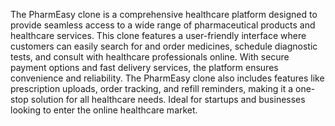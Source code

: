 The PharmEasy clone is a comprehensive healthcare platform designed to provide seamless access to a wide range of pharmaceutical products and healthcare services. This clone features a user-friendly interface where customers can easily search for and order medicines, schedule diagnostic tests, and consult with healthcare professionals online. With secure payment options and fast delivery services, the platform ensures convenience and reliability. The PharmEasy clone also includes features like prescription uploads, order tracking, and refill reminders, making it a one-stop solution for all healthcare needs. Ideal for startups and businesses looking to enter the online healthcare market.
